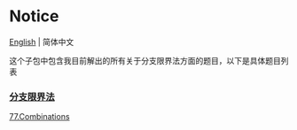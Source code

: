 # Notice
[English](https://github.com/cartoonYu/LeetCodeSolution/blob/master/Solution/src/BranchAndBound/README.md) | 简体中文

这个子包中包含我目前解出的所有关于分支限界法方面的题目，以下是具体题目列表

### [分支限界法](https://github.com/cartoonYu/LeetCodeSolution/blob/master/Solution/src/BranchAndBound)
[77.Combinations](https://github.com/cartoonYu/LeetCodeSolution/blob/master/Solution/src/BranchAndBound/Solution77.java)